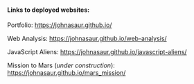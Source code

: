 #### Links to deployed websites:

Portfolio: https://johnasaur.github.io/ 

Web Analysis: https://johnasaur.github.io/web-analysis/

JavaScript Aliens: https://johnasaur.github.io/javascript-aliens/

Mission to Mars (*under construction*): https://johnasaur.github.io/mars_mission/
